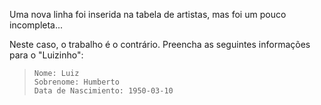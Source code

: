 Uma nova linha foi inserida na tabela de artistas, mas foi um pouco incompleta...

<div
  class='mu-sql-table'
  data-name='artistas'
  data-columns='[{"name": "id", "pk": true}, "nome", "sobrenome", "data_de_nascimento", "apelido"]'
  data-rows='[
    [5,"", "", "", "Luizinho"]
  ]'>
</div>

Neste caso, o trabalho é o contrário. Preencha as seguintes informações para o "Luizinho":

> ```
> Nome: Luiz
> Sobrenome: Humberto
> Data de Nascimiento: 1950-03-10
> ```